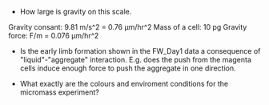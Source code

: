 - How large is gravity on this scale.

Gravity consant: 9.81 m/s^2 = 0.76 μm/hr^2 
Mass of a cell: 10 pg 
Gravity force: F/m = 0.076 μm/hr^2


- Is the early limb formation shown in the FW_Day1 data a consequence of "liquid"-"aggregate" interaction. E.g. does the push from the magenta cells induce enough force to push the aggregate in one direction.

- What exactly are the colours and enviroment conditions for the micromass experiment?

